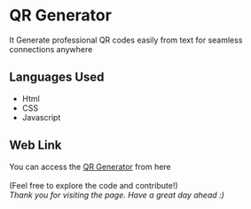 # QR Generator

It Generate professional QR codes easily from text for seamless connections anywhere

## Languages Used

- Html
- CSS
- Javascript

## Web Link

You can access the [QR Generator](https://mycuriosity.netlify.app/bmicalculator/) from here 
  \
  \
(Feel free to explore the code and contribute!)
  \
_Thank you for visiting the page. Have a great day ahead :)_
